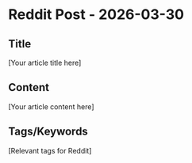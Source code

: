 # Reddit Post - 2026-03-30

## Title
[Your article title here]

## Content
[Your article content here]

## Tags/Keywords
[Relevant tags for Reddit]
